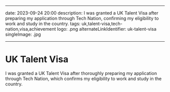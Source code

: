 
---
date: 2023-09-24 20:00
description: I was granted a UK Talent Visa after preparing my application through Tech Nation, confirming my eligibility to work and study in the country.
tags: uk,talent-visa,tech-nation,visa,achievement
logo: .png
alternateLinkIdentifier: uk-talent-visa
singleImage: .jpg
 

---
# UK Talent Visa

  I was granted a UK Talent Visa after thoroughly preparing my application through Tech Nation, which confirms my eligibility to work and study in the country.

